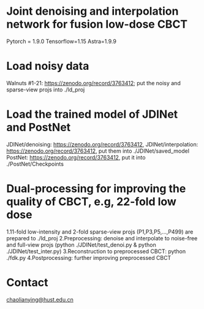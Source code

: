 # Joint denoising and interpolation network for fusion low-dose CBCT
Pytorch = 1.9.0 Tensorflow=1.15 Astra=1.9.9
# Load noisy data
Walnuts #1-21: https://zenodo.org/record/3763412;  put the noisy and sparse-view projs into ./ld_proj
# Load the trained model of JDINet and PostNet
JDINet/denoising: https://zenodo.org/record/3763412, JDINet/interpolation: https://zenodo.org/record/3763412, put them into ./JDINet/saved_model
PostNet: https://zenodo.org/record/3763412, put it into ./PostNet/Checkpoints
# Dual-processing for improving the quality of CBCT, e.g, 22-fold low dose
1.11-fold low-intensity and 2-fold sparse-view projs (P1,P3,P5,...,P499) are prepared to ./ld_proj
2.Preprocessing: denoise and interpolate to noise-free and full-view projs (python ./JDINet/test_denoi.py & python ./JDINet/test_inter.py)
3.Reconstruction to preprocessed CBCT: python ./fdk.py
4.Postprocessing: further improving preprocessed CBCT
# Contact
chaolianying@hust.edu.cn

